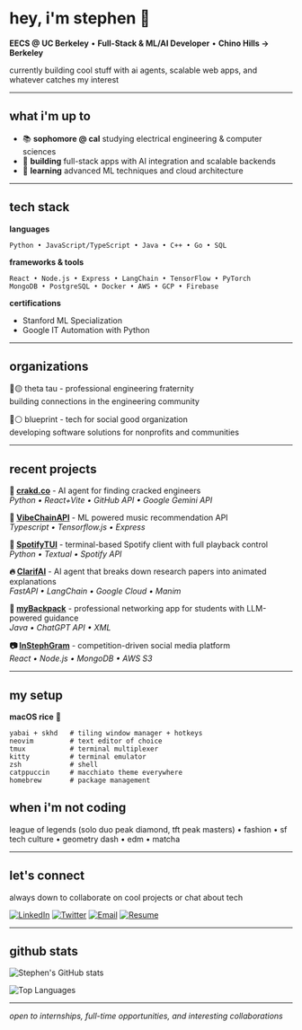# hey, i'm stephen 👋

**EECS @ UC Berkeley** • **Full-Stack & ML/AI Developer** • **Chino Hills → Berkeley**

currently building cool stuff with ai agents, scalable web apps, and whatever catches my interest

---

## what i'm up to

- 📚 **sophomore @ cal** studying electrical engineering & computer sciences
- 🤖 **building** full-stack apps with AI integration and scalable backends
- 🧠 **learning** advanced ML techniques and cloud architecture

---

## tech stack

**languages**
```
Python • JavaScript/TypeScript • Java • C++ • Go • SQL
```

**frameworks & tools**
```
React • Node.js • Express • LangChain • TensorFlow • PyTorch
MongoDB • PostgreSQL • Docker • AWS • GCP • Firebase
```

**certifications**
- Stanford ML Specialization
- Google IT Automation with Python

---

## organizations

🔴🟡 theta tau - professional engineering fraternity  
building connections in the engineering community

🔵⚪ blueprint - tech for social good organization  
developing software solutions for nonprofits and communities

---

## recent projects

**🎯 [crakd.co](https://github.com/qtzx06/crakd)** - AI agent for finding cracked engineers  
*Python • React+Vite • GitHub API • Google Gemini API*

**🧠 [VibeChainAPI](https://github.com/stephenhungg/vibechain-api)** - ML powered music recommendation API  
*Typescript • Tensorflow.js • Express*

**🎵 [SpotifyTUI](https://github.com/stephenhungg/spotifytui)** - terminal-based Spotify client with full playback control  
*Python • Textual • Spotify API*

**🔥 [ClarifAI](https://github.com/qtzx06/clarifai)** - AI agent that breaks down research papers into animated explanations  
*FastAPI • LangChain • Google Cloud • Manim*

**📱 [myBackpack](https://github.com/stephenhungg/myBackpack)** - professional networking app for students with LLM-powered guidance  
*Java • ChatGPT API • XML*

**📷 [InStephGram](https://github.com/stephenhungg/InStephGram)** - competition-driven social media platform  
*React • Node.js • MongoDB • AWS S3*

---

## my setup

**macOS rice** 🍚
```
yabai + skhd   # tiling window manager + hotkeys
neovim         # text editor of choice
tmux           # terminal multiplexer
kitty          # terminal emulator
zsh            # shell
catppuccin     # macchiato theme everywhere
homebrew       # package management
```

## when i'm not coding

league of legends (solo duo peak diamond, tft peak masters) • fashion • sf tech culture • geometry dash • edm • matcha

---

## let's connect

always down to collaborate on cool projects or chat about tech

[![LinkedIn](https://img.shields.io/badge/LinkedIn-0077B5?style=flat&logo=linkedin&logoColor=white)](https://www.linkedin.com/in/stephen-h-hung/)
[![Twitter](https://img.shields.io/badge/Twitter-1DA1F2?style=flat&logo=twitter&logoColor=white)](https://x.com/stpnhh)
[![Email](https://img.shields.io/badge/Email-D14836?style=flat&logo=gmail&logoColor=white)](mailto:stephenhung@berkeley.edu)
[![Resume](https://img.shields.io/badge/Resume-PDF-blue?style=flat&logo=adobeacrobatreader)](https://www.overleaf.com/read/brtbnywbvssv#0d764d)


---

## github stats

![Stephen's GitHub stats](https://github-readme-stats.vercel.app/api?username=stephenhungg&show_icons=true&theme=dark&hide_border=true)

![Top Languages](https://github-readme-stats.vercel.app/api/top-langs/?username=stephenhungg&layout=compact&theme=dark&hide_border=true)

---

*open to internships, full-time opportunities, and interesting collaborations*
